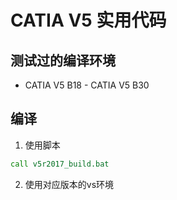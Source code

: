 # CATIA V5 实用代码  
## 测试过的编译环境  
* CATIA V5 B18 - CATIA V5 B30

## 编译  
1. 使用脚本  
```bat  
call v5r2017_build.bat
```
2. 使用对应版本的vs环境

